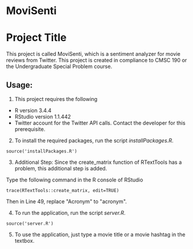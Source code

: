 # MoviSenti

# Project Title

This project is called MoviSenti, which is a sentiment analyzer for movie reviews from Twitter. This project is created in compliance to CMSC 190 or the Undergraduate Special Problem course.

## Usage: 

1. This project requires the following
* R version 3.4.4
* RStudio version 1.1.442
* Twitter account for the Twitter API calls. Contact the developer for this prerequisite.

2. To install the required packages, run the script *installPackages.R*.
```
source('installPackages.R')
```

3. Additional Step: Since the create_matrix function of RTextTools has a problem, this additional step is added. 

Type the following command in the R console of RStudio
```
trace(RTextTools::create_matrix, edit=TRUE)
```
Then in Line 49, replace "Acronym" to "acronym".

4. To run the application, run the script *server.R*.
```
source('server.R')
```

5. To use the application, just type a movie title or a movie hashtag in the textbox.
